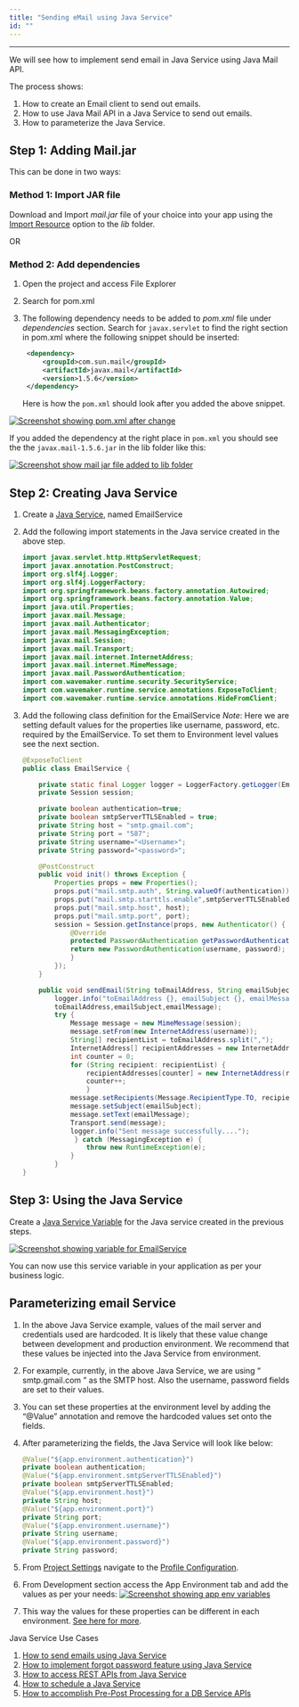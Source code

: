 ```yaml
---
title: "Sending eMail using Java Service"
id: ""
---
```

---

We will see how to implement send email in Java Service using Java Mail API.

The process shows:

1. How to create an Email client to send out emails.
2. How to use Java Mail API in a Java Service to send out emails.
3. How to parameterize the Java Service.

## Step 1: Adding Mail.jar

This can be done in two ways:

### Method 1: Import JAR file

Download and Import _mail.jar_ file of your choice into your app using the [Import Resource](/learn/app-development/services/3rd-party-libraries) option to the _lib_ folder.

OR

### Method 2: Add dependencies

1. Open the project and access File Explorer
1. Search for pom.xml
1. The following dependency needs to be added to _pom.xml_ file under _dependencies_ section. Search for `javax.servlet` to find the right section in pom.xml where the following snippet should be inserted:

   ```xml
    <dependency>
        <groupId>com.sun.mail</groupId>
        <artifactId>javax.mail</artifactId>
        <version>1.5.6</version>
    </dependency>
    ```

    Here is how the `pom.xml` should look after you added the above snippet.

[![Screenshot showing pom.xml after change](/learn/assets/email_pom.png)](/learn/assets/email_pom.png)

If you added the dependency at the right place in `pom.xml` you should see the the `javax.mail-1.5.6.jar` in the lib folder like this:

[![Screenshot show mail jar file added to lib folder](/learn/assets/sending-email-using-java-service-lib-folder.png)](/learn/assets/sending-email-using-java-service-lib-folder.png)

## Step 2: Creating Java Service

1. Create a [Java Service](/learn/app-development/services/java-services/java-service/#creating-a-java-service), named EmailService
1. Add the following import statements in the Java service created in the above step.

    ```Java
    import javax.servlet.http.HttpServletRequest;
    import javax.annotation.PostConstruct;
    import org.slf4j.Logger;
    import org.slf4j.LoggerFactory;
    import org.springframework.beans.factory.annotation.Autowired;
    import org.springframework.beans.factory.annotation.Value;
    import java.util.Properties;
    import javax.mail.Message;
    import javax.mail.Authenticator;
    import javax.mail.MessagingException;
    import javax.mail.Session;
    import javax.mail.Transport;
    import javax.mail.internet.InternetAddress;
    import javax.mail.internet.MimeMessage;
    import javax.mail.PasswordAuthentication;
    import com.wavemaker.runtime.security.SecurityService;
    import com.wavemaker.runtime.service.annotations.ExposeToClient;
    import com.wavemaker.runtime.service.annotations.HideFromClient;
    ```

1. Add the following class definition for the EmailService _Note_: Here we are setting default values for the properties like username, password, etc. required by the EmailService. To set them to Environment level values see the next section.

    ```Java
    @ExposeToClient
    public class EmailService {

        private static final Logger logger = LoggerFactory.getLogger(EmailService.class);
        private Session session;

        private boolean authentication=true;
        private boolean smtpServerTTLSEnabled = true;
        private String host = "smtp.gmail.com";
        private String port = "587";
        private String username="<Username>";
        private String password="<password>";

        @PostConstruct
        public void init() throws Exception {
            Properties props = new Properties();
            props.put("mail.smtp.auth", String.valueOf(authentication));
            props.put("mail.smtp.starttls.enable",smtpServerTTLSEnabled);
            props.put("mail.smtp.host", host);
            props.put("mail.smtp.port", port);
            session = Session.getInstance(props, new Authenticator() {
                @Override
                protected PasswordAuthentication getPasswordAuthentication() {
                return new PasswordAuthentication(username, password);
                }
            });
        }

        public void sendEmail(String toEmailAddress, String emailSubject, String emailMessage) {
            logger.info("toEmailAddress {}, emailSubject {}, emailMessage {} ",
            toEmailAddress,emailSubject,emailMessage);
            try {
                Message message = new MimeMessage(session);
                message.setFrom(new InternetAddress(username));
                String[] recipientList = toEmailAddress.split(",");
                InternetAddress[] recipientAddresses = new InternetAddress[recipientList.length];
                int counter = 0;
                for (String recipient: recipientList) {
                    recipientAddresses[counter] = new InternetAddress(recipient.trim());
                    counter++;
                    }
                message.setRecipients(Message.RecipientType.TO, recipientAddresses);
                message.setSubject(emailSubject);
                message.setText(emailMessage);
                Transport.send(message);
                logger.info("Sent message successfully....");
                 } catch (MessagingException e) {
                    throw new RuntimeException(e);
                }
            }
    }

    ```

## Step 3: Using the Java Service

Create a [Java Service Variable](/learn/assets/var_sel.png) for the Java service created in the previous steps.

[![Screenshot showing variable for EmailService](/learn/assets/email_java_var.png)](/learn/assets/email_java_var.png)

You can now use this service variable in your application as per your business logic.

## Parameterizing email Service

1. In the above Java Service example, values of the mail server and credentials used are hardcoded. It is likely that these value change between development and production environment. We recommend that these values be injected into the Java Service from environment.
1. For example, currently, in the above Java Service, we are using “ smtp.gmail.com ” as the SMTP host. Also the username, password fields are set to their values.
1. You can set these properties at the environment level by adding the “@Value” annotation and remove the hardcoded values set onto the fields.
1. After parameterizing the fields, the Java Service will look like below:
  
    ```Java  
    @Value("${app.environment.authentication}")
    private boolean authentication;
    @Value("${app.environment.smtpServerTTLSEnabled}")
    private boolean smtpServerTTLSEnabled;
    @Value("${app.environment.host}")
    private String host;
    @Value("${app.environment.port}")
    private String port;
    @Value("${app.environment.username}")
    private String username;
    @Value("${app.environment.password}")
    private String password;

    ```

1. From [Project Settings](/learn/app-development/wavemaker-overview/product-walkthrough#project-settings) navigate to the [Profile Configuration](/learn/app-development/deployment/configuration-profiles/).
1. From Development section access the App Environment tab and add the values as per your needs: [![Screenshot showing app env variables](/learn/assets/email_app_env.png)](/learn/assets/email_app_env.png)
1. This way the values for these properties can be different in each environment. [See here for more](/learn/how-tos/using-app-environment-properties/).

Java Service Use Cases

1. [How to send emails using Java Service](/learn/how-tos/sending-email-using-java-service/)
1. [How to implement forgot password feature using Java Service](/learn/how-tos/implementing-forgot-password-feature-using-java-service/)
1. [How to access REST APIs from Java Service](/learn/how-tos/accessing-rest-apis-java-service/)
1. [How to schedule a Java Service](/learn/how-tos/scheduling-java-service/)
1. [How to accomplish Pre-Post Processing for a DB Service APIs](/learn/how-tos/pre-post-processing-db-service-apis/)
